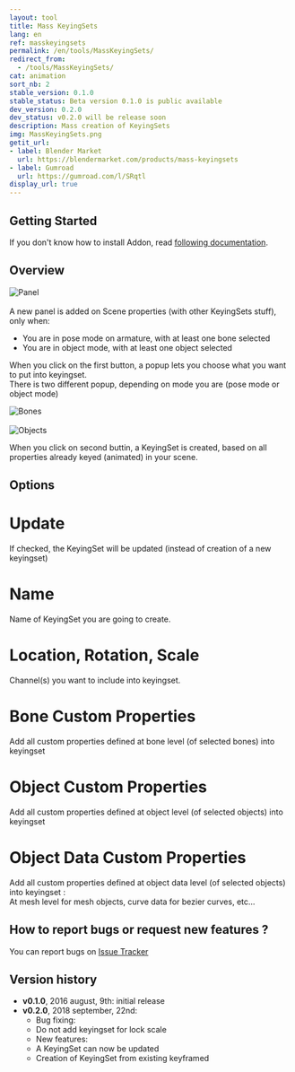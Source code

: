 ```yaml
---
layout: tool
title: Mass KeyingSets
lang: en
ref: masskeyingsets
permalink: /en/tools/MassKeyingSets/
redirect_from:
  - /tools/MassKeyingSets/
cat: animation
sort_nb: 2
stable_version: 0.1.0
stable_status: Beta version 0.1.0 is public available
dev_version: 0.2.0
dev_status: v0.2.0 will be release soon
description: Mass creation of KeyingSets
img: MassKeyingSets.png
getit_url:
- label: Blender Market
  url: https://blendermarket.com/products/mass-keyingsets
- label: Gumroad
  url: https://gumroad.com/l/SRqtl
display_url: true
---
```


## Getting Started

If you don't know how to install Addon, read [following documentation][1].  

## Overview

![Panel]({{site.base_url}}/assets/img/MassKeyingSets/panel.png)  
<br/>
A new panel is added on Scene properties (with other KeyingSets stuff), only when:  
* You are in pose mode on armature, with at least one bone selected  
* You are in object mode, with at least one object selected  

When you click on the first button, a popup lets you choose what you want to put into keyingset.  
There is two different popup, depending on mode you are (pose mode or object mode)  

![Bones]({{site.base_url}}/assets/img/MassKeyingSets/popup_bones.png)  
<br/>
![Objects]({{site.base_url}}/assets/img/MassKeyingSets/popup_objects.png)  

When you click on second buttin, a KeyingSet is created, based on all properties already keyed (animated) in your scene.

## Options

# Update
If checked, the KeyingSet will be updated (instead of creation of a new keyingset)

# Name  

Name of KeyingSet you are going to create.

# Location, Rotation, Scale

Channel(s) you want to include into keyingset.

# Bone Custom Properties

Add all custom properties defined at bone level (of selected bones) into keyingset

# Object Custom Properties

Add all custom properties defined at object level (of selected objects) into keyingset

# Object Data Custom Properties

Add all custom properties defined at object data level (of selected objects) into keyingset :  
At mesh level for mesh objects, curve data for bezier curves, etc...

## How to report bugs or request new features ?
You can report bugs on [Issue Tracker][2]

## Version history
*  __v0.1.0__, 2016 august, 9th: initial release
*  __v0.2.0__, 2018 september, 22nd:  
    *  Bug fixing:
      *  Do not add keyingset for lock scale
    *  New features:
      *  A KeyingSet can now be updated
      *  Creation of KeyingSet from existing keyframed

[1]: {{site.base_url}}/en/AddonInstallation/
[2]: https://github.com/julienduroure/MassKeyingSets/issues/

